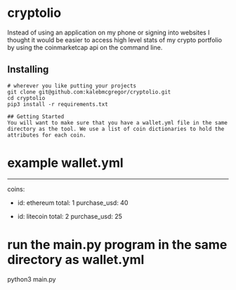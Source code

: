 # cryptolio
Instead of using an application on my phone or signing into websites I thought it would be easier to access high level stats of my crypto portfolio by using the coinmarketcap api on the command line. 

## Installing
```
# wherever you like putting your projects
git clone git@github.com:kalebmcgregor/cryptolio.git
cd cryptolio
pip3 install -r requirements.txt

## Getting Started
You will want to make sure that you have a wallet.yml file in the same directory as the tool. We use a list of coin dictionaries to hold the attributes for each coin.
```
# example wallet.yml
---
coins:
  - id: ethereum
    total: 1
    purchase_usd: 40

  - id: litecoin
    total: 2
    purchase_usd: 25

# run the main.py program in the same directory as wallet.yml
python3 main.py
```

